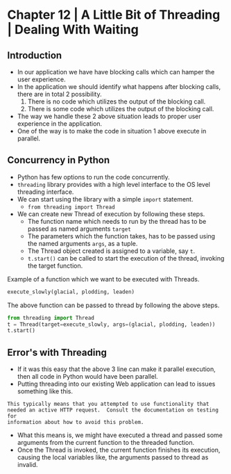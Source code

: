 # Chapter 12 | A Little Bit of Threading | Dealing With Waiting #

## Introduction ##

* In our application we have have blocking calls which can hamper the user experience.
* In the application we should identify what happens after blocking calls, there are in total 2 possibility.
    1.  There is no code which utilizes the output of the blocking call.
    2. There is some code which utilizes the output of the blocking call.
* The way we handle these 2 above situation leads to proper user experience in the application.
* One of the way is to make the code in situation 1 above execute in parallel.


## Concurrency in Python ##
* Python has few options to run the code concurrently.
* `threading` library provides with a high level interface to the OS level threading interface.
* We can start using the library with a simple `import` statement.
    - `from threading import Thread`
* We can create new Thread of execution by following these steps.
    - The function name which needs to run by the thread has to be passed as named arguments `target`
    - The parameters which the function takes, has to be passed using the named arguments `args`, as a tuple.
    - The Thread object created is assigned to a variable, say `t`.
    - `t.start()` can be called to start the execution of the thread, invoking the target function.

Example of a function which we want to be executed with Threads.

````python
execute_slowly(glacial, plodding, leaden)
````

The above function can be passed to thread by following the above steps.

````python
from threading import Thread
t = Thread(target=execute_slowly, args=(glacial, plodding, leaden))
t.start()
````


## Error's with Threading ##
* If it was this easy that the above 3 line can make it parallel execution, then all code in Python would have been parallel.
* Putting threading into our existing Web application can lead to issues something like this.

````
This typically means that you attempted to use functionality that needed an active HTTP request.  Consult the documentation on testing for
information about how to avoid this problem.
````
* What this means is, we might have executed a thread and passed some arguments from the current function to the threaded function.
* Once the Thread is invoked, the current function finishes its execution, causing the local variables like, the arguments passed to thread as invalid.
